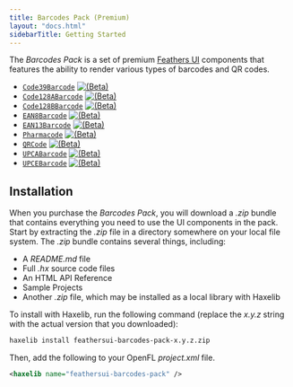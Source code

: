 ```yaml
---
title: Barcodes Pack (Premium)
layout: "docs.html"
sidebarTitle: Getting Started
---
```


The _Barcodes Pack_ is a set of premium [Feathers UI](/) components that features the ability to render various types of barcodes and QR codes.

- [`Code39Barcode`](./code39-barcode.md) <a href="../semver.md#beta-apis"><img class="beta" src="/img/beta.png" alt="(Beta)"/></a>
- [`Code128ABarcode`](./code128a-barcode.md) <a href="../semver.md#beta-apis"><img class="beta" src="/img/beta.png" alt="(Beta)"/></a>
- [`Code128BBarcode`](./code128b-barcode.md) <a href="../semver.md#beta-apis"><img class="beta" src="/img/beta.png" alt="(Beta)"/></a>
- [`EAN8Barcode`](./ean8-barcode.md) <a href="../semver.md#beta-apis"><img class="beta" src="/img/beta.png" alt="(Beta)"/></a>
- [`EAN13Barcode`](./ean13-barcode.md) <a href="../semver.md#beta-apis"><img class="beta" src="/img/beta.png" alt="(Beta)"/></a>
- [`Pharmacode`](./pharmacode-barcode.md) <a href="../semver.md#beta-apis"><img class="beta" src="/img/beta.png" alt="(Beta)"/></a>
- [`QRCode`](./qr-code.md) <a href="../semver.md#beta-apis"><img class="beta" src="/img/beta.png" alt="(Beta)"/></a>
- [`UPCABarcode`](./upca-barcode.md) <a href="../semver.md#beta-apis"><img class="beta" src="/img/beta.png" alt="(Beta)"/></a>
- [`UPCEBarcode`](./upce-barcode.md) <a href="../semver.md#beta-apis"><img class="beta" src="/img/beta.png" alt="(Beta)"/></a>

## Installation

When you purchase the _Barcodes Pack_, you will download a _.zip_ bundle that contains everything you need to use the UI components in the pack. Start by extracting the _.zip_ file in a directory somewhere on your local file system. The _.zip_ bundle contains several things, including:

- A _README.md_ file
- Full _.hx_ source code files
- An HTML API Reference
- Sample Projects
- Another _.zip_ file, which may be installed as a local library with Haxelib

To install with Haxelib, run the following command (replace the _x.y.z_ string with the actual version that you downloaded):

```sh
haxelib install feathersui-barcodes-pack-x.y.z.zip
```

Then, add the following to your OpenFL _project.xml_ file.

```xml
<haxelib name="feathersui-barcodes-pack" />
```